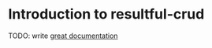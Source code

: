 # Introduction to resultful-crud

TODO: write [great documentation](http://jacobian.org/writing/what-to-write/)
